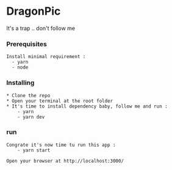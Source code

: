 # DragonPic
It's a trap .. don't follow me 

### Prerequisites

```
Install minimal requirement : 
  - yarn
  - node
```

### Installing

```
* Clone the repo 
* Open your terminal at the root folder
* It's time to install dependency baby, follow me and run :
    - yarn 
    - yarn dev
```

### run

```
Congrate it's now time tu run this app :
    - yarn start

Open your browser at http://localhost:3000/

```
